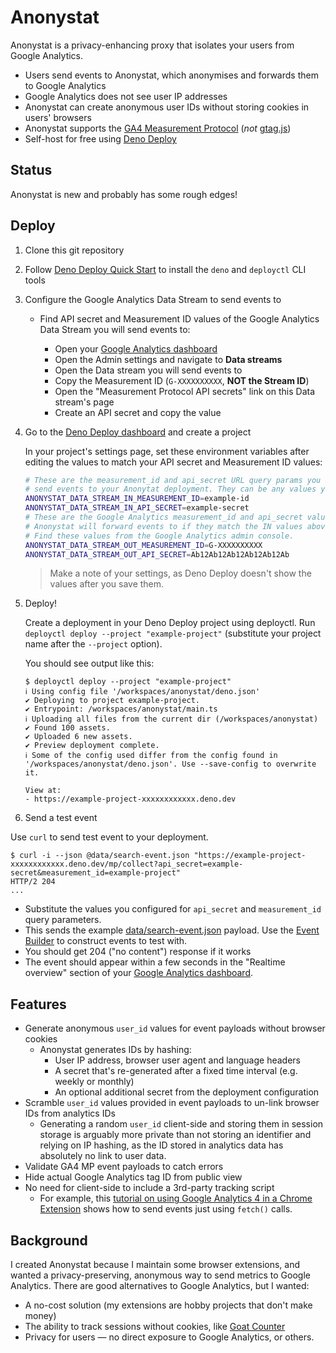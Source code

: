# Anonystat

Anonystat is a privacy-enhancing proxy that isolates your users from Google
Analytics.

- Users send events to Anonystat, which anonymises and forwards them to Google
  Analytics
- Google Analytics does not see user IP addresses
- Anonystat can create anonymous user IDs without storing cookies in users'
  browsers
- Anonystat supports the [GA4 Measurement Protocol] (_not_ [gtag.js])
- Self-host for free using [Deno Deploy]

[GA4 Measurement Protocol]: https://developers.google.com/analytics/devguides/collection/protocol/ga4/sending-events
[gtag.js]: https://developers.google.com/analytics/devguides/collection/gtagjs
[Deno Deploy]: https://deno.com/deploy

## Status

Anonystat is new and probably has some rough edges!

## Deploy

1. Clone this git repository
2. Follow [Deno Deploy Quick Start] to install the `deno` and `deployctl` CLI
   tools
3. Configure the Google Analytics Data Stream to send events to

   - Find API secret and Measurement ID values of the Google Analytics Data
     Stream you will send events to:

     - Open your [Google Analytics dashboard]
     - Open the Admin settings and navigate to **Data streams**
     - Open the Data stream you will send events to
     - Copy the Measurement ID (`G-XXXXXXXXXX`, **NOT the Stream ID**)
     - Open the "Measurement Protocol API secrets" link on this Data stream's
       page
     - Create an API secret and copy the value

4. Go to the [Deno Deploy dashboard] and create a project

   In your project's settings page, set these environment variables after
   editing the values to match your API secret and Measurement ID values:

   ```sh
   # These are the measurement_id and api_secret URL query params you use to
   # send events to your Anonytat deployment. They can be any values you like.
   ANONYSTAT_DATA_STREAM_IN_MEASUREMENT_ID=example-id
   ANONYSTAT_DATA_STREAM_IN_API_SECRET=example-secret
   # These are the Google Analytics measurement_id and api_secret values
   # Anonystat will forward events to if they match the IN values above.
   # Find these values from the Google Analytics admin console.
   ANONYSTAT_DATA_STREAM_OUT_MEASUREMENT_ID=G-XXXXXXXXXX
   ANONYSTAT_DATA_STREAM_OUT_API_SECRET=Ab12Ab12Ab12Ab12Ab12Ab
   ```

   > Make a note of your settings, as Deno Deploy doesn't show the values after
   > you save them.

5. Deploy!

   Create a deployment in your Deno Deploy project using deployctl. Run
   `deployctl deploy --project "example-project"` (substitute your project name
   after the `--project` option).

   You should see output like this:

   ```console
   $ deployctl deploy --project "example-project"
   ℹ Using config file '/workspaces/anonystat/deno.json'
   ✔ Deploying to project example-project.
   ✔ Entrypoint: /workspaces/anonystat/main.ts
   ℹ Uploading all files from the current dir (/workspaces/anonystat)
   ✔ Found 100 assets.
   ✔ Uploaded 6 new assets.
   ✔ Preview deployment complete.
   ℹ Some of the config used differ from the config found in '/workspaces/anonystat/deno.json'. Use --save-config to overwrite it.

   View at:
   - https://example-project-xxxxxxxxxxxx.deno.dev
   ```
6. Send a test event

Use `curl` to send test event to your deployment.

```console
$ curl -i --json @data/search-event.json "https://example-project-xxxxxxxxxxxx.deno.dev/mp/collect?api_secret=example-secret&measurement_id=example-project"
HTTP/2 204
...
```

- Substitute the values you configured for `api_secret` and `measurement_id`
  query parameters.
- This sends the example [data/search-event.json](data/search-event.json)
  payload. Use the [Event Builder] to construct events to test with.
- You should get 204 ("no content") response if it works
- The event should appear within a few seconds in the "Realtime overview"
  section of your [Google Analytics dashboard].

[Deno Deploy dashboard]: https://dash.deno.com/projects/
[Deno Deploy Quick Start]: https://docs.deno.com/deploy/manual
[Google Analytics dashboard]: https://analytics.google.com/
[Event Builder]: https://ga-dev-tools.google/ga4/event-builder/

## Features

- Generate anonymous `user_id` values for event payloads without browser cookies
  - Anonystat generates IDs by hashing:
    - User IP address, browser user agent and language headers
    - A secret that's re-generated after a fixed time interval (e.g. weekly or
      monthly)
    - An optional additional secret from the deployment configuration
- Scramble `user_id` values provided in event payloads to un-link browser IDs
  from analytics IDs
  - Generating a random `user_id` client-side and storing them in session
    storage is arguably more private than not storing an identifier and relying
    on IP hashing, as the ID stored in analytics data has absolutely no link to
    user data.
- Validate GA4 MP event payloads to catch errors
- Hide actual Google Analytics tag ID from public view
- No need for client-side to include a 3rd-party tracking script
  - For example, this
    [tutorial on using Google Analytics 4 in a Chrome Extension] shows how to
    send events just using `fetch()` calls.

[tutorial on using Google Analytics 4 in a Chrome
    Extension]: https://developer.chrome.com/docs/extensions/how-to/integrate/google-analytics-4

## Background

I created Anonystat because I maintain some browser extensions, and wanted a
privacy-preserving, anonymous way to send metrics to Google Analytics. There are
good alternatives to Google Analytics, but I wanted:

- A no-cost solution (my extensions are hobby projects that don't make money)
- The ability to track sessions without cookies, like [Goat Counter]
- Privacy for users — no direct exposure to Google Analytics, or others.

[Goat Counter]: https://github.com/arp242/goatcounter/blob/master/docs/rationale.md
